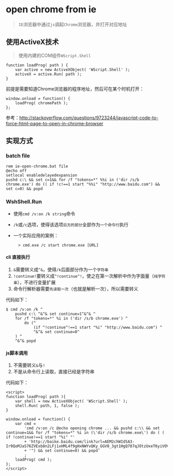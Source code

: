 # open chrome from ie

> `IE`浏览器中通过`js`调起`Chrome`浏览器，并打开对应地址


## 使用ActiveX技术

> 使用内建的COM组件`WScript.Shell`

    function loadProg( path ) {
        var active = new ActiveXObject( 'WScript.Shell' );
        activeX = active.Run( path );
    }

前提是需要知道Chrome浏览器的程序地址，然后可在某个时机打开：

    window.onload = function() {
        loadProg( chromePath );
    };

参考：<http://stackoverflow.com/questions/9723244/javascript-code-to-force-html-page-to-open-in-chrome-browser>



## 实现方式

### batch file

    rem ie-open-chrome.bat file    
    @echo off
    setlocal enabledelayedexpansion
    pushd c:\ && set c=1&& for /f "tokens=*" %%i in ('dir /s/b chrome.exe') do (( if !c!==1 start "%%i" "http://www.baidu.com") && set c=0) && popd

### WshShell.Run  

* 使用`cmd /v:on /k string`命令
* `/k`或`/c`选项，使得该选项`后方的部分`全部作为`一个命令行`执行
* 一个实际应用的案例：

        > cmd.exe /c start chrome.exe [URL]


#### cli 直接执行

1. `&`需要转义成`^&`，使得`/k`后面部分作为一个`字符串`
2. `!continue!`要转义成`^!continue^!`，使之在第一次解析中作为字面量（`纯字符串`），不进行变量扩展
3. 命令行解析器需要`先读取一次`（也就是解析一次），所以需要转义

代码如下：

    $ cmd /v:on /k ^
        pushd c:\ ^&^& set continue=1^&^& ^
        for /f "tokens=*" %i in ('dir /s/b chrome.exe') ^
            do (^
                (if ^!continue^!==1 start "%i" "http://www.baidu.com") ^
                ^&^& set continue=0^
        ) ^
        ^&^& popd


#### js脚本调用

1. 不需要转义`&`与`!`
2. 不是从命令行上读取，直接已经是字符串 

代码如下：

    <script>
    function loadProg( path ){
        var shell = new ActiveXObject( 'WScript.Shell' );
        shell.Run( path, 1, false );
    }

    window.onload = function() {
        var cmd =
            'cmd /v:on /c @echo opening chrome ... && pushd c:\\ && set continue=1&& for /f "tokens=*" %i in (\'dir /s/b chrome.exe\') do ( ( if !continue!==1 start "%i" "'
            + 'http://baike.baidu.com/link?url=AEM2chWIdSA3-Ir9QoMJaS76ZVExb8n2LFj1xHML4f9gHxNWYvQKy_GGV0_3gt1HgQ787qJOtzUxeT6yiVOV6q'
            + '") && set continue=0) && popd'
            ;
        loadProg( cmd );
    };
    </script>


